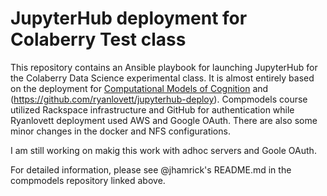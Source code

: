 # JupyterHub deployment for Colaberry Test class

This repository contains an Ansible playbook for launching JupyterHub for the
Colaberry Data Science experimental class. It is almost entirely based on the deployment for [Computational Models of Cognition](https://github.com/compmodels/jupyterhub-deploy) and (https://github.com/ryanlovett/jupyterhub-deploy). Compmodels course utilized Rackspace infrastructure and GitHub for authentication while Ryanlovett deployment used AWS and Google OAuth. There are also some minor changes in the docker and NFS configurations.

I am still working on makig this work with adhoc servers and Goole OAuth.

For detailed information, please see @jhamrick's README.md in the compmodels repository linked above.
